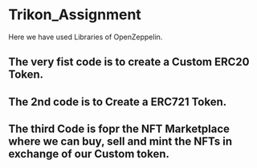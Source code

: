 # Trikon_Assignment

Here we have used Libraries of OpenZeppelin.


## The very fist code is to create a Custom ERC20 Token.


## The 2nd code is to Create a ERC721 Token.

## The third Code is fopr the NFT Marketplace where we can buy, sell and mint the NFTs in exchange of our Custom token.
